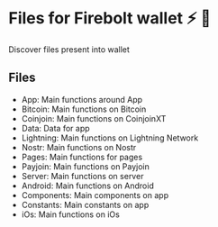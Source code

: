 # Files for Firebolt wallet ⚡ 🔑

Discover files present into wallet

## Files

- App: Main functions around App
- Bitcoin: Main functions on Bitcoin
- Coinjoin: Main functions on CoinjoinXT
- Data: Data for app
- Lightning: Main functions on Lightning Network
- Nostr: Main functions on Nostr
- Pages:  Main functions for pages
- Payjoin:  Main functions on Payjoin
- Server:  Main functions on server
- Android:  Main functions on Android
- Components:  Main components on app
- Constants:  Main constants on app
- iOs:  Main functions on iOs
